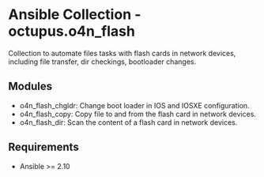 # Ansible Collection - octupus.o4n_flash

Collection to automate files tasks with flash cards in network devices, including file transfer, dir checkings, bootloader changes.

## Modules

- o4n_flash_chgldr: Change boot loader in IOS and IOSXE configuration.
- o4n_flash_copy: Copy file to and from the flash card in network devices.
- o4n_flash_dir: Scan the content of a flash card in network devices.

## Requirements

- Ansible >= 2.10
